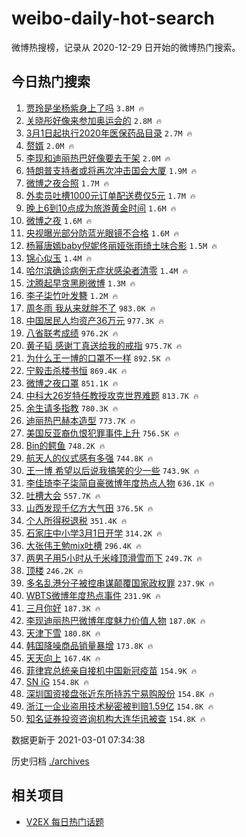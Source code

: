 # weibo-daily-hot-search

微博热搜榜，记录从 2020-12-29 日开始的微博热门搜索。

## 今日热门搜索

<!-- BEGIN -->

1. [贾玲是坐杨紫身上了吗](https://s.weibo.com/weibo?q=%23%E8%B4%BE%E7%8E%B2%E6%98%AF%E5%9D%90%E6%9D%A8%E7%B4%AB%E8%BA%AB%E4%B8%8A%E4%BA%86%E5%90%97%23&Refer=top) `3.8M 🔥`
1. [关晓彤好像来参加奥运会的](https://s.weibo.com/weibo?q=%E5%85%B3%E6%99%93%E5%BD%A4%E5%A5%BD%E5%83%8F%E6%9D%A5%E5%8F%82%E5%8A%A0%E5%A5%A5%E8%BF%90%E4%BC%9A%E7%9A%84&Refer=top) `2.8M 🔥`
1. [3月1日起执行2020年医保药品目录](https://s.weibo.com/weibo?q=%233%E6%9C%881%E6%97%A5%E8%B5%B7%E6%89%A7%E8%A1%8C2020%E5%B9%B4%E5%8C%BB%E4%BF%9D%E8%8D%AF%E5%93%81%E7%9B%AE%E5%BD%95%23&Refer=top) `2.7M 🔥`
1. [赘婿](https://s.weibo.com/weibo?q=%E8%B5%98%E5%A9%BF&Refer=top) `2.0M 🔥`
1. [李现和迪丽热巴好像要去干架](https://s.weibo.com/weibo?q=%23%E6%9D%8E%E7%8E%B0%E5%92%8C%E8%BF%AA%E4%B8%BD%E7%83%AD%E5%B7%B4%E5%A5%BD%E5%83%8F%E8%A6%81%E5%8E%BB%E5%B9%B2%E6%9E%B6%23&Refer=top) `2.0M 🔥`
1. [特朗普支持者或将再次冲击国会大厦](https://s.weibo.com/weibo?q=%23%E7%89%B9%E6%9C%97%E6%99%AE%E6%94%AF%E6%8C%81%E8%80%85%E6%88%96%E5%B0%86%E5%86%8D%E6%AC%A1%E5%86%B2%E5%87%BB%E5%9B%BD%E4%BC%9A%E5%A4%A7%E5%8E%A6%23&Refer=top) `1.9M 🔥`
1. [微博之夜合照](https://s.weibo.com/weibo?q=%E5%BE%AE%E5%8D%9A%E4%B9%8B%E5%A4%9C%E5%90%88%E7%85%A7&Refer=top) `1.7M 🔥`
1. [外卖员吐槽1000元订单配送费仅5元](https://s.weibo.com/weibo?q=%23%E5%A4%96%E5%8D%96%E5%91%98%E5%90%90%E6%A7%BD1000%E5%85%83%E8%AE%A2%E5%8D%95%E9%85%8D%E9%80%81%E8%B4%B9%E4%BB%855%E5%85%83%23&Refer=top) `1.7M 🔥`
1. [晚上6到10点成为旅游黄金时间](https://s.weibo.com/weibo?q=%23%E6%99%9A%E4%B8%8A6%E5%88%B010%E7%82%B9%E6%88%90%E4%B8%BA%E6%97%85%E6%B8%B8%E9%BB%84%E9%87%91%E6%97%B6%E9%97%B4%23&Refer=top) `1.6M 🔥`
1. [微博之夜](https://s.weibo.com/weibo?q=%E5%BE%AE%E5%8D%9A%E4%B9%8B%E5%A4%9C&Refer=top) `1.6M 🔥`
1. [央视曝光部分防蓝光眼镜不合格](https://s.weibo.com/weibo?q=%23%E5%A4%AE%E8%A7%86%E6%9B%9D%E5%85%89%E9%83%A8%E5%88%86%E9%98%B2%E8%93%9D%E5%85%89%E7%9C%BC%E9%95%9C%E4%B8%8D%E5%90%88%E6%A0%BC%23&Refer=top) `1.6M 🔥`
1. [杨幂唐嫣baby倪妮佟丽娅张雨绮土味合影](https://s.weibo.com/weibo?q=%23%E6%9D%A8%E5%B9%82%E5%94%90%E5%AB%A3baby%E5%80%AA%E5%A6%AE%E4%BD%9F%E4%B8%BD%E5%A8%85%E5%BC%A0%E9%9B%A8%E7%BB%AE%E5%9C%9F%E5%91%B3%E5%90%88%E5%BD%B1%23&Refer=top) `1.5M 🔥`
1. [锦心似玉](https://s.weibo.com/weibo?q=%E9%94%A6%E5%BF%83%E4%BC%BC%E7%8E%89&Refer=top) `1.4M 🔥`
1. [哈尔滨确诊病例无症状感染者清零](https://s.weibo.com/weibo?q=%23%E5%93%88%E5%B0%94%E6%BB%A8%E7%A1%AE%E8%AF%8A%E7%97%85%E4%BE%8B%E6%97%A0%E7%97%87%E7%8A%B6%E6%84%9F%E6%9F%93%E8%80%85%E6%B8%85%E9%9B%B6%23&Refer=top) `1.4M 🔥`
1. [沈腾起早贪黑刷微博](https://s.weibo.com/weibo?q=%23%E6%B2%88%E8%85%BE%E8%B5%B7%E6%97%A9%E8%B4%AA%E9%BB%91%E5%88%B7%E5%BE%AE%E5%8D%9A%23&Refer=top) `1.3M 🔥`
1. [李子柒竹叶发簪](https://s.weibo.com/weibo?q=%23%E6%9D%8E%E5%AD%90%E6%9F%92%E7%AB%B9%E5%8F%B6%E5%8F%91%E7%B0%AA%23&Refer=top) `1.2M 🔥`
1. [周冬雨 我从来就胖不了](https://s.weibo.com/weibo?q=%E5%91%A8%E5%86%AC%E9%9B%A8%20%E6%88%91%E4%BB%8E%E6%9D%A5%E5%B0%B1%E8%83%96%E4%B8%8D%E4%BA%86&Refer=top) `983.0K 🔥`
1. [中国居民人均资产36万元](https://s.weibo.com/weibo?q=%23%E4%B8%AD%E5%9B%BD%E5%B1%85%E6%B0%91%E4%BA%BA%E5%9D%87%E8%B5%84%E4%BA%A736%E4%B8%87%E5%85%83%23&Refer=top) `977.3K 🔥`
1. [八省联考成绩](https://s.weibo.com/weibo?q=%E5%85%AB%E7%9C%81%E8%81%94%E8%80%83%E6%88%90%E7%BB%A9&Refer=top) `976.2K 🔥`
1. [黄子韬 感谢丁真送给我的戒指](https://s.weibo.com/weibo?q=%E9%BB%84%E5%AD%90%E9%9F%AC%20%E6%84%9F%E8%B0%A2%E4%B8%81%E7%9C%9F%E9%80%81%E7%BB%99%E6%88%91%E7%9A%84%E6%88%92%E6%8C%87&Refer=top) `975.7K 🔥`
1. [为什么王一博的口罩不一样](https://s.weibo.com/weibo?q=%23%E4%B8%BA%E4%BB%80%E4%B9%88%E7%8E%8B%E4%B8%80%E5%8D%9A%E7%9A%84%E5%8F%A3%E7%BD%A9%E4%B8%8D%E4%B8%80%E6%A0%B7%23&Refer=top) `892.5K 🔥`
1. [宁毅击杀楼书恒](https://s.weibo.com/weibo?q=%23%E5%AE%81%E6%AF%85%E5%87%BB%E6%9D%80%E6%A5%BC%E4%B9%A6%E6%81%92%23&Refer=top) `869.4K 🔥`
1. [微博之夜口罩](https://s.weibo.com/weibo?q=%23%E5%BE%AE%E5%8D%9A%E4%B9%8B%E5%A4%9C%E5%8F%A3%E7%BD%A9%23&Refer=top) `851.1K 🔥`
1. [中科大26岁特任教授攻克世界难题](https://s.weibo.com/weibo?q=%23%E4%B8%AD%E7%A7%91%E5%A4%A726%E5%B2%81%E7%89%B9%E4%BB%BB%E6%95%99%E6%8E%88%E6%94%BB%E5%85%8B%E4%B8%96%E7%95%8C%E9%9A%BE%E9%A2%98%23&Refer=top) `813.7K 🔥`
1. [余生请多指教](https://s.weibo.com/weibo?q=%E4%BD%99%E7%94%9F%E8%AF%B7%E5%A4%9A%E6%8C%87%E6%95%99&Refer=top) `780.3K 🔥`
1. [迪丽热巴赫本造型](https://s.weibo.com/weibo?q=%23%E8%BF%AA%E4%B8%BD%E7%83%AD%E5%B7%B4%E8%B5%AB%E6%9C%AC%E9%80%A0%E5%9E%8B%23&Refer=top) `773.7K 🔥`
1. [美国反亚裔仇恨犯罪事件上升](https://s.weibo.com/weibo?q=%23%E7%BE%8E%E5%9B%BD%E5%8F%8D%E4%BA%9A%E8%A3%94%E4%BB%87%E6%81%A8%E7%8A%AF%E7%BD%AA%E4%BA%8B%E4%BB%B6%E4%B8%8A%E5%8D%87%23&Refer=top) `756.5K 🔥`
1. [Bin的鳄鱼](https://s.weibo.com/weibo?q=Bin%E7%9A%84%E9%B3%84%E9%B1%BC&Refer=top) `748.2K 🔥`
1. [航天人的仪式感有多强](https://s.weibo.com/weibo?q=%E8%88%AA%E5%A4%A9%E4%BA%BA%E7%9A%84%E4%BB%AA%E5%BC%8F%E6%84%9F%E6%9C%89%E5%A4%9A%E5%BC%BA&Refer=top) `744.8K 🔥`
1. [王一博 希望以后说我搞笑的少一些](https://s.weibo.com/weibo?q=%E7%8E%8B%E4%B8%80%E5%8D%9A%20%E5%B8%8C%E6%9C%9B%E4%BB%A5%E5%90%8E%E8%AF%B4%E6%88%91%E6%90%9E%E7%AC%91%E7%9A%84%E5%B0%91%E4%B8%80%E4%BA%9B&Refer=top) `743.9K 🔥`
1. [李佳琦李子柒简自豪微博年度热点人物](https://s.weibo.com/weibo?q=%E6%9D%8E%E4%BD%B3%E7%90%A6%E6%9D%8E%E5%AD%90%E6%9F%92%E7%AE%80%E8%87%AA%E8%B1%AA%E5%BE%AE%E5%8D%9A%E5%B9%B4%E5%BA%A6%E7%83%AD%E7%82%B9%E4%BA%BA%E7%89%A9&Refer=top) `636.1K 🔥`
1. [吐槽大会](https://s.weibo.com/weibo?q=%E5%90%90%E6%A7%BD%E5%A4%A7%E4%BC%9A&Refer=top) `557.7K 🔥`
1. [山西发现千亿方大气田](https://s.weibo.com/weibo?q=%23%E5%B1%B1%E8%A5%BF%E5%8F%91%E7%8E%B0%E5%8D%83%E4%BA%BF%E6%96%B9%E5%A4%A7%E6%B0%94%E7%94%B0%23&Refer=top) `376.5K 🔥`
1. [个人所得税退税](https://s.weibo.com/weibo?q=%23%E4%B8%AA%E4%BA%BA%E6%89%80%E5%BE%97%E7%A8%8E%E9%80%80%E7%A8%8E%23&Refer=top) `351.4K 🔥`
1. [石家庄中小学3月1日开学](https://s.weibo.com/weibo?q=%E7%9F%B3%E5%AE%B6%E5%BA%84%E4%B8%AD%E5%B0%8F%E5%AD%A63%E6%9C%881%E6%97%A5%E5%BC%80%E5%AD%A6&Refer=top) `314.2K 🔥`
1. [大张伟王勉mix吐槽](https://s.weibo.com/weibo?q=%23%E5%A4%A7%E5%BC%A0%E4%BC%9F%E7%8E%8B%E5%8B%89mix%E5%90%90%E6%A7%BD%23&Refer=top) `296.4K 🔥`
1. [两男子用5小时从千米峰顶滑雪而下](https://s.weibo.com/weibo?q=%23%E4%B8%A4%E7%94%B7%E5%AD%90%E7%94%A85%E5%B0%8F%E6%97%B6%E4%BB%8E%E5%8D%83%E7%B1%B3%E5%B3%B0%E9%A1%B6%E6%BB%91%E9%9B%AA%E8%80%8C%E4%B8%8B%23&Refer=top) `249.7K 🔥`
1. [顶楼](https://s.weibo.com/weibo?q=%E9%A1%B6%E6%A5%BC&Refer=top) `246.2K 🔥`
1. [多名乱港分子被控串谋颠覆国家政权罪](https://s.weibo.com/weibo?q=%23%E5%A4%9A%E5%90%8D%E4%B9%B1%E6%B8%AF%E5%88%86%E5%AD%90%E8%A2%AB%E6%8E%A7%E4%B8%B2%E8%B0%8B%E9%A2%A0%E8%A6%86%E5%9B%BD%E5%AE%B6%E6%94%BF%E6%9D%83%E7%BD%AA%23&Refer=top) `237.9K 🔥`
1. [WBTS微博年度热点事件](https://s.weibo.com/weibo?q=%23WBTS%E5%BE%AE%E5%8D%9A%E5%B9%B4%E5%BA%A6%E7%83%AD%E7%82%B9%E4%BA%8B%E4%BB%B6%23&Refer=top) `231.9K 🔥`
1. [三月你好](https://s.weibo.com/weibo?q=%E4%B8%89%E6%9C%88%E4%BD%A0%E5%A5%BD&Refer=top) `187.3K 🔥`
1. [李现迪丽热巴微博年度魅力价值人物](https://s.weibo.com/weibo?q=%E6%9D%8E%E7%8E%B0%E8%BF%AA%E4%B8%BD%E7%83%AD%E5%B7%B4%E5%BE%AE%E5%8D%9A%E5%B9%B4%E5%BA%A6%E9%AD%85%E5%8A%9B%E4%BB%B7%E5%80%BC%E4%BA%BA%E7%89%A9&Refer=top) `187.0K 🔥`
1. [天津下雪](https://s.weibo.com/weibo?q=%E5%A4%A9%E6%B4%A5%E4%B8%8B%E9%9B%AA&Refer=top) `180.8K 🔥`
1. [韩国降噪商品销量暴增](https://s.weibo.com/weibo?q=%23%E9%9F%A9%E5%9B%BD%E9%99%8D%E5%99%AA%E5%95%86%E5%93%81%E9%94%80%E9%87%8F%E6%9A%B4%E5%A2%9E%23&Refer=top) `173.8K 🔥`
1. [天天向上](https://s.weibo.com/weibo?q=%E5%A4%A9%E5%A4%A9%E5%90%91%E4%B8%8A&Refer=top) `167.4K 🔥`
1. [菲律宾总统亲自接机中国新冠疫苗](https://s.weibo.com/weibo?q=%23%E8%8F%B2%E5%BE%8B%E5%AE%BE%E6%80%BB%E7%BB%9F%E4%BA%B2%E8%87%AA%E6%8E%A5%E6%9C%BA%E4%B8%AD%E5%9B%BD%E6%96%B0%E5%86%A0%E7%96%AB%E8%8B%97%23&Refer=top) `154.9K 🔥`
1. [SN iG](https://s.weibo.com/weibo?q=SN%20iG&Refer=top) `154.8K 🔥`
1. [深圳国资接盘张近东所持苏宁易购股份](https://s.weibo.com/weibo?q=%23%E6%B7%B1%E5%9C%B3%E5%9B%BD%E8%B5%84%E6%8E%A5%E7%9B%98%E5%BC%A0%E8%BF%91%E4%B8%9C%E6%89%80%E6%8C%81%E8%8B%8F%E5%AE%81%E6%98%93%E8%B4%AD%E8%82%A1%E4%BB%BD%23&Refer=top) `154.8K 🔥`
1. [浙江一企业盗用技术秘密被判赔1.59亿](https://s.weibo.com/weibo?q=%23%E6%B5%99%E6%B1%9F%E4%B8%80%E4%BC%81%E4%B8%9A%E7%9B%97%E7%94%A8%E6%8A%80%E6%9C%AF%E7%A7%98%E5%AF%86%E8%A2%AB%E5%88%A4%E8%B5%941.59%E4%BA%BF%23&Refer=top) `154.8K 🔥`
1. [知名证券投资咨询机构大连华讯被查](https://s.weibo.com/weibo?q=%E7%9F%A5%E5%90%8D%E8%AF%81%E5%88%B8%E6%8A%95%E8%B5%84%E5%92%A8%E8%AF%A2%E6%9C%BA%E6%9E%84%E5%A4%A7%E8%BF%9E%E5%8D%8E%E8%AE%AF%E8%A2%AB%E6%9F%A5&Refer=top) `154.8K 🔥`

数据更新于 2021-03-01 07:34:38

<!-- END -->

历史归档 [./archives](./archives)

## 相关项目

- [V2EX 每日热门话题](https://github.com/realLeonardo/v2ex-daily-hot-topic)
